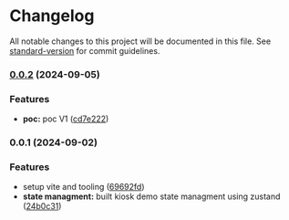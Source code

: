 # Changelog

All notable changes to this project will be documented in this file. See [standard-version](https://github.com/conventional-changelog/standard-version) for commit guidelines.

### [0.0.2](https://github.com/hamsa-ai/kiosk-demo/compare/v0.0.1...v0.0.2) (2024-09-05)


### Features

* **poc:** poc V1 ([cd7e222](https://github.com/hamsa-ai/kiosk-demo/commit/cd7e222442e08be05de945dd9c3bb1b9271fa070))

### 0.0.1 (2024-09-02)


### Features

* setup vite and tooling ([69692fd](https://github.com/hamsa-ai/kiosk-demo/commit/69692fd33f92d203922e0f3610d71d429ce90fdc))
* **state managment:** built kiosk demo state managment using zustand ([24b0c31](https://github.com/hamsa-ai/kiosk-demo/commit/24b0c31922e54ff4fb24d4f073a3ddeb6a44b9b1))
